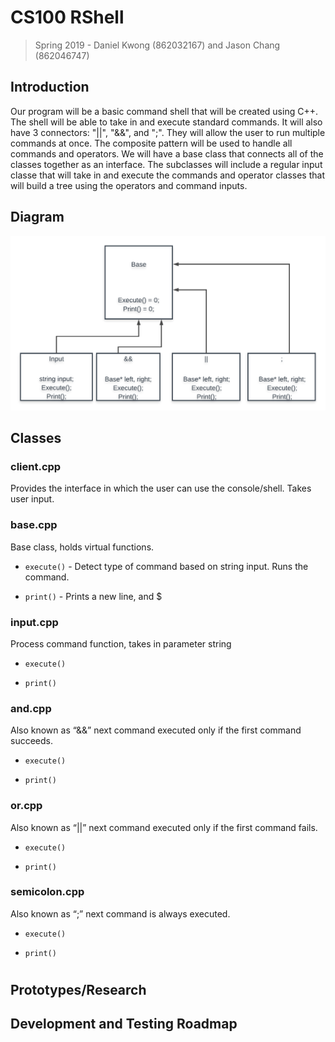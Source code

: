 # CS100 RShell
> Spring 2019 - Daniel Kwong (862032167) and Jason Chang (862046747)

## Introduction
Our program will be a basic command shell that will be created using C++. The shell will be able to take in and execute standard commands. It will also have 3 connectors: "||", "&&", and ";". They will allow the user to run multiple commands at once. The composite pattern will be used to handle all commands and operators. We will have a base class that connects all of the classes together as an interface. The subclasses will include a regular input classe that will take in and execute the commands and operator classes that will build a tree using the operators and command inputs.

## Diagram
![image info](./images/diagram.png)
## Classes

### client.cpp
Provides the interface in which the user can use the console/shell. Takes user input.

### base.cpp
Base class, holds virtual functions.

* `execute()` - Detect type of command based on string input. Runs the command.

* `print()` - Prints a new line, and $

### input.cpp
Process command function, takes in parameter string

* `execute()`

* `print()`

### and.cpp
Also known as “&&” next command executed only if the first command succeeds.

* `execute()`

* `print()`

### or.cpp
Also known as “||” next command executed only if the first command fails.

* `execute()`

* `print()`

### semicolon.cpp
Also known as “;” next command is always executed.

* `execute()`

* `print()`


#


## Prototypes/Research

## Development and Testing Roadmap
